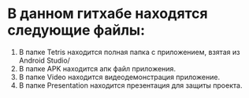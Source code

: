 # В данном гитхабе находятся следующие файлы:
1. В папке Tetris находится полная папка с приложением, взятая из Android Studio/
2. В папке APK находится апк файл приложения.
3. В папке Video находится видеодемонстрация приложение.
4. В папке Presentation находится презентация для защиты проекта.

